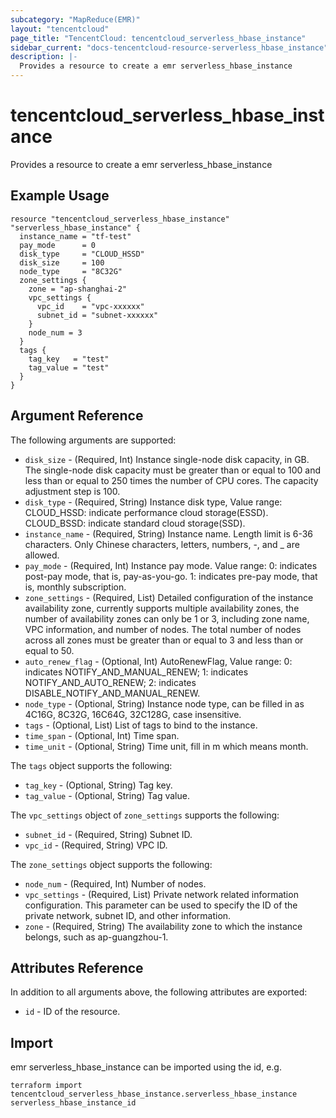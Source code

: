 ```yaml
---
subcategory: "MapReduce(EMR)"
layout: "tencentcloud"
page_title: "TencentCloud: tencentcloud_serverless_hbase_instance"
sidebar_current: "docs-tencentcloud-resource-serverless_hbase_instance"
description: |-
  Provides a resource to create a emr serverless_hbase_instance
---
```


# tencentcloud_serverless_hbase_instance

Provides a resource to create a emr serverless_hbase_instance

## Example Usage

```hcl
resource "tencentcloud_serverless_hbase_instance" "serverless_hbase_instance" {
  instance_name = "tf-test"
  pay_mode      = 0
  disk_type     = "CLOUD_HSSD"
  disk_size     = 100
  node_type     = "8C32G"
  zone_settings {
    zone = "ap-shanghai-2"
    vpc_settings {
      vpc_id    = "vpc-xxxxxx"
      subnet_id = "subnet-xxxxxx"
    }
    node_num = 3
  }
  tags {
    tag_key   = "test"
    tag_value = "test"
  }
}
```

## Argument Reference

The following arguments are supported:

* `disk_size` - (Required, Int) Instance single-node disk capacity, in GB. The single-node disk capacity must be greater than or equal to 100 and less than or equal to 250 times the number of CPU cores. The capacity adjustment step is 100.
* `disk_type` - (Required, String) Instance disk type, Value range: CLOUD_HSSD: indicate performance cloud storage(ESSD). CLOUD_BSSD: indicate standard cloud storage(SSD).
* `instance_name` - (Required, String) Instance name. Length limit is 6-36 characters. Only Chinese characters, letters, numbers, -, and _ are allowed.
* `pay_mode` - (Required, Int) Instance pay mode. Value range: 0: indicates post-pay mode, that is, pay-as-you-go. 1: indicates pre-pay mode, that is, monthly subscription.
* `zone_settings` - (Required, List) Detailed configuration of the instance availability zone, currently supports multiple availability zones, the number of availability zones can only be 1 or 3, including zone name, VPC information, and number of nodes. The total number of nodes across all zones must be greater than or equal to 3 and less than or equal to 50.
* `auto_renew_flag` - (Optional, Int) AutoRenewFlag, Value range: 0: indicates NOTIFY_AND_MANUAL_RENEW; 1: indicates NOTIFY_AND_AUTO_RENEW; 2: indicates DISABLE_NOTIFY_AND_MANUAL_RENEW.
* `node_type` - (Optional, String) Instance node type, can be filled in as 4C16G, 8C32G, 16C64G, 32C128G, case insensitive.
* `tags` - (Optional, List) List of tags to bind to the instance.
* `time_span` - (Optional, Int) Time span.
* `time_unit` - (Optional, String) Time unit, fill in m which means month.

The `tags` object supports the following:

* `tag_key` - (Optional, String) Tag key.
* `tag_value` - (Optional, String) Tag value.

The `vpc_settings` object of `zone_settings` supports the following:

* `subnet_id` - (Required, String) Subnet ID.
* `vpc_id` - (Required, String) VPC ID.

The `zone_settings` object supports the following:

* `node_num` - (Required, Int) Number of nodes.
* `vpc_settings` - (Required, List) Private network related information configuration. This parameter can be used to specify the ID of the private network, subnet ID, and other information.
* `zone` - (Required, String) The availability zone to which the instance belongs, such as ap-guangzhou-1.

## Attributes Reference

In addition to all arguments above, the following attributes are exported:

* `id` - ID of the resource.



## Import

emr serverless_hbase_instance can be imported using the id, e.g.

```
terraform import tencentcloud_serverless_hbase_instance.serverless_hbase_instance serverless_hbase_instance_id
```

